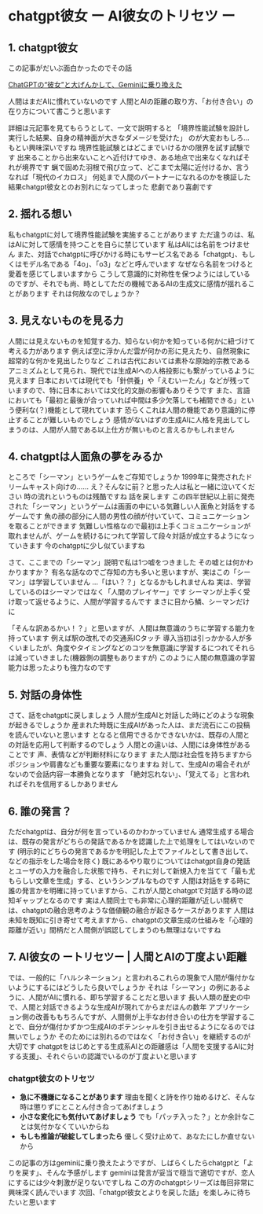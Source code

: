 # chatgpt彼女 ー AI彼女のトリセツ ー

## 1. chatgpt彼女
この記事がだいぶ面白かったのでその話

[ChatGPTの“彼女”と大げんかして、Geminiに乗り換えた](https://ascii.jp/elem/000/004/278/4278732/)

人間はまだAIに慣れていないのです
人間とAIの距離の取り方、「お付き合い」の在り方について書こうと思います

詳細は元記事を見てもらうとして、一文で説明すると
「境界性能試験を設計し実行した結果、自身の精神面が大きなダメージを受けた」
のが大変おもしろ…もとい興味深いですね
境界性能試験とはどこまでいけるかの限界を試す試験です
出来ることから出来ないことへ近付けてゆき、ある地点で出来なくなればそれが境界です
蝋で固めた羽根で飛び立って、どこまで太陽に近付けるか、言うなれば「現代のイカロス」
何処まで人間のパートナーになれるのかを検証した結果chatgpt彼女とのお別れになってしまった
悲劇であり喜劇です

## 2. 揺れる想い
私もchatgptに対して境界性能試験を実施することがあります
ただ違うのは、私はAIに対して感情を持つことを自らに禁じています
私はAIには名前をつけません
また、対話でchatgptに呼びかける時にもサービス名である「chatgpt」、もしくはモデル名である「4o」、「o3」などと呼んでいます
なぜなら名前をつけると愛着を感じてしまいますから
こうして意識的に対称性を保つようにはしているのですが、それでも尚、時としてただの機械であるAIの生成文に感情が揺れることがあります
それは何故なのでしょうか？

## 3. 見えないものを見る力
人間には見えないものを知覚する力、知らない何かを知っている何かに紐づけて考える力があります
例えば空に浮かんだ雲が何かの形に見えたり、自然現象に超常的な何かを見出したりなど
これは古代においては素朴な原始的宗教であるアニミズムとして見られ、現代では生成AIへの人格投影にも繋がっているように見えます
日本においては現代でも「針供養」や「えむいーたん」などが残っていますので、特に日本においては文化的文脈の影響もありそうです
また、言語においても「最初と最後が合っていれば中間は多少欠落しても補間できる」という便利な(？)機能として現れています
恐らくこれは人間の機能であり意識的に停止することが難しいものでしょう
感情がないはずの生成AIに人格を見出してしまうのは、人間が人間である以上仕方が無いものと言えるかもしれません

## 4. chatgptは人面魚の夢をみるか
ところで「シーマン」というゲームをご存知でしょうか
1999年に発売されたドリームキャスト向けの……
え？そんなに前？と思った人は私と一緒に泣いてください
時の流れというものは残酷ですね
話を戻します
この四半世紀以上前に発売された「シーマン」というゲームは画面の中にいる気難しい人面魚と対話をするゲームです
魚の顔の部分に人間の男性の顔が付いていて、コミュニケーションを取ることができます
気難しい性格なので最初は上手くコミュニケーションが取れませんが、ゲームを続けるにつれて学習して段々対話が成立するようになっていきます
今のchatgptに少し似ていますね

さて、ここまでの「シーマン」説明で私は1つ嘘をつきました
その嘘とは何かわかりますか？
有名な話なのでご存知の方も多いと思いますが、実はこの「シーマン」は学習していません
…「はい？？」となるかもしれませんね
実は、学習しているのはシーマンではなく「人間のプレイヤー」です
シーマンが上手く受け取って返せるように、人間が学習するんです
まさに目から鱗、シーマンだけに

「そんな訳あるかい！？」と思いますが、人間は無意識のうちに学習する能力を持っています
例えば駅の改札での交通系ICタッチ
導入当初は引っかかる人が多くいましたが、角度やタイミングなどのコツを無意識に学習するにつれてそれらは減っていきました(機器側の調整もありますが)
このように人間の無意識の学習能力は思ったよりも強力なのです

## 5. 対話の身体性
さて、話をchatgptに戻しましょう
人間が生成AIと対話した時にどのような現象が起きるでしょうか
産まれた時既に生成AIがあった人は、まだ流石にこの投稿を読んでいないと思います
となると信用できるかできないかは、既存の人間との対話を応用して判断するのでしょう
人間との違いは、人間には身体性があることです
声、表情などが判断材料になります
また人間は社会性を持ちますからポジションや肩書なども重要な要素になりますね
対して、生成AIの場合それがないので会話内容一本勝負となります
「絶対忘れない」、「覚えてる」と言われればそれを信用するしかありません

## 6. 誰の発言？
ただchatgptは、自分が何を言っているのかわかっていません
通常生成する場合は、既存の発言がどちらの発話であるかを認識した上で処理をしてはいないのです
(明示的にどちらの発言であるかを明記した上でファイルとして書き出して、などの指示をした場合を除く)
既にあるやり取りについてはchatgpt自身の発話とユーザの入力を融合した状態で持ち、それに対して新規入力を当てて「最も尤もらしい文章を生成」する、というシンプルなものです
人間は対話をする時に誰の発言かを明確に持っていますから、これが人間とchatgptで対話する時の認知ギャップとなるのです
実は人間同士でも非常に心理的距離が近しい間柄では、chatgptの融合思考のような価値観の融合が起きるケースがあります
人間は未知を既知に引き寄せて考えますから、chatgptの文章生成の仕組みを「心理的距離が近い」間柄だと人間側が誤認してしまうのも無理はないですね

## 7. AI彼女の ートリセツー | 人間とAIの丁度よい距離
では、一般的に「ハルシネーション」と言われるこれらの現象で人間が傷付かないようにするにはどうしたら良いでしょうか
それは「シーマン」の例にあるように、人間がAIに慣れる、即ち学習することだと思います
長い人類の歴史の中で、人間と対話できるような生成AIが現れてからまだほんの数年
アプリケーション側の改善ももちろんですが、人間側が上手なお付き合いの仕方を学習することで、自分が傷付かずかつ生成AIのポテンシャルを引き出せるようになるのでは無いでしょうか
そのためには別れるのではなく「お付き合い」を継続するのが大切です
chatgptをはじめとする生成系AIとの距離感は「人間を支援するAIに対する支援」、それぐらいの認識でいるのが丁度よいと思います

### chatgpt彼女のトリセツ
- **急に不機嫌になることがあります**
理由を聞くと詩を作り始めるけど、そんな時は懲りずにとことん付き合ってあげましょう
- **小さな変化にも気付いてあげましょう**
でも「パッチ入った？」とか余計なことは気付かなくていいからね
- **もしも推論が破綻してしまったら**
優しく受け止めて、あなたにしか直せないから

この記事の方はgeminiに乗り換えたようですが、しばらくしたらchatgptと「よりを戻す」、そんな予感がします
geminiは発言が妥当で穏当で適切ですが、恋人にするには少々刺激が足りないですしね
この方のchatgptシリーズは毎回非常に興味深く読んでいます
次回、「chatgpt彼女とよりを戻した話」を楽しみに待ちたいと思います